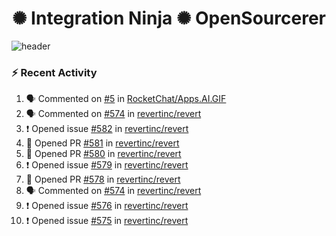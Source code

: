  
<h1 align="center">✺ Integration Ninja ✺ OpenSourcerer</h1>

![header](https://github.com/Nabhag8848/Nabhag8848/assets/65061890/3ecbdaa2-ea2a-4413-a40a-87945f5fb05a)

### :zap: Recent Activity

<!--START_SECTION:activity-->
1. 🗣 Commented on [#5](https://github.com/RocketChat/Apps.AI.GIF/pull/5#issuecomment-2138803177) in [RocketChat/Apps.AI.GIF](https://github.com/RocketChat/Apps.AI.GIF)
2. 🗣 Commented on [#574](https://github.com/revertinc/revert/pull/574#issuecomment-2138774428) in [revertinc/revert](https://github.com/revertinc/revert)
3. ❗ Opened issue [#582](https://github.com/revertinc/revert/issues/582) in [revertinc/revert](https://github.com/revertinc/revert)
4. 💪 Opened PR [#581](https://github.com/revertinc/revert/pull/581) in [revertinc/revert](https://github.com/revertinc/revert)
5. 💪 Opened PR [#580](https://github.com/revertinc/revert/pull/580) in [revertinc/revert](https://github.com/revertinc/revert)
6. ❗ Opened issue [#579](https://github.com/revertinc/revert/issues/579) in [revertinc/revert](https://github.com/revertinc/revert)
7. 💪 Opened PR [#578](https://github.com/revertinc/revert/pull/578) in [revertinc/revert](https://github.com/revertinc/revert)
8. 🗣 Commented on [#574](https://github.com/revertinc/revert/pull/574#issuecomment-2130911833) in [revertinc/revert](https://github.com/revertinc/revert)
9. ❗ Opened issue [#576](https://github.com/revertinc/revert/issues/576) in [revertinc/revert](https://github.com/revertinc/revert)
10. ❗ Opened issue [#575](https://github.com/revertinc/revert/issues/575) in [revertinc/revert](https://github.com/revertinc/revert)
<!--END_SECTION:activity-->

  



